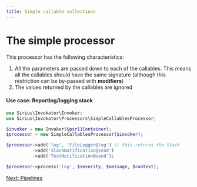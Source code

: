 ```yaml
---
title: Simple callable collections
---
```


# The simple processor

This processor has the following characteristics:
1. All the parameters are passed down to each of the callables. This means all the callables should have the same signature (although this restriction can be by-passed with **modifiers**)
2. The values returned by the callables are ignored

#### Use case: Reporting/logging stack

```php
use Sirius\Invokator\Invoker;
use Sirius\Invokator\Processors\SimpleCallablesProcessor;

$invoker = new Invoker($psr11Container);
$processor = new SimpleCallablesProcessor($invoker);

$processor->add('log', 'FileLogger@log') // this returns the Stack
          ->add('SlackNotification@send')
          ->add('TextNotification@send');

$processor->process('log', $severity, $message, $context);
```

[Next: Pipelines](2_2_pipelines.md)
